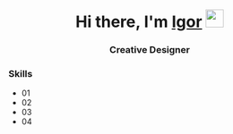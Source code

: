 <h1 align="center">Hi there, I'm <a href="www.rstrgv.ru" target="_blank">Igor</a> 
<img src="https://github.com/blackcater/blackcater/raw/main/images/Hi.gif" height="32"/></h1>
<h3 align="center">Creative Designer</h3>
<h3>Skills</h3>
<ul>
     <li>01</li>
     <li>02</li>
     <li>03</li>
     <li>04</li>
   </ul>
